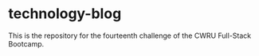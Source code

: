 # technology-blog
This is the repository for the fourteenth challenge of the CWRU Full-Stack Bootcamp.
